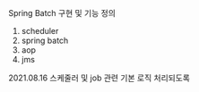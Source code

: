 Spring Batch 구현 및 기능 정의
1) scheduler
2) spring batch
3) aop
4) jms



2021.08.16
스케줄러 및 job 관련 기본 로직 처리되도록 
